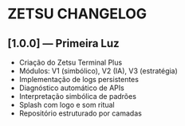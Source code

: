
# ZETSU CHANGELOG

## [1.0.0] — Primeira Luz
- Criação do Zetsu Terminal Plus
- Módulos: V1 (simbólico), V2 (IA), V3 (estratégia)
- Implementação de logs persistentes
- Diagnóstico automático de APIs
- Interpretação simbólica de padrões
- Splash com logo e som ritual
- Repositório estruturado por camadas

